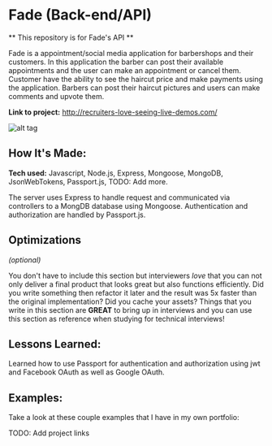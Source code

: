# Fade (Back-end/API)
** This repository is for Fade's API **

Fade is a appointment/social media application for barbershops and their customers. In this application the barber can post their available appointments and the user can make an appointment or cancel them. Customer have the ability to see the haircut price and make payments using the application. Barbers can post their haircut pictures and users can make comments and upvote them.

**Link to project:** http://recruiters-love-seeing-live-demos.com/

![alt tag](http://placecorgi.com/1200/650)

## How It's Made:

**Tech used:** Javascript, Node.js, Express, Mongoose, MongoDB, JsonWebTokens, Passport.js, TODO: Add more.

The server uses Express to handle request and communicated via controllers to a MongDB database using Mongoose. Authentication and authorization are handled by Passport.js.

## Optimizations
*(optional)*

You don't have to include this section but interviewers *love* that you can not only deliver a final product that looks great but also functions efficiently. Did you write something then refactor it later and the result was 5x faster than the original implementation? Did you cache your assets? Things that you write in this section are **GREAT** to bring up in interviews and you can use this section as reference when studying for technical interviews!

## Lessons Learned:

Learned how to use Passport for authentication and authorization using jwt and Facebook OAuth as well as Google OAuth.

## Examples:
Take a look at these couple examples that I have in my own portfolio:

TODO: Add project links
